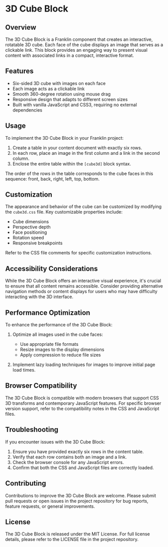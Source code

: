 # 3D Cube Block

## Overview

The 3D Cube Block is a Franklin component that creates an interactive, rotatable 3D cube. Each face of the cube displays an image that serves as a clickable link. This block provides an engaging way to present visual content with associated links in a compact, interactive format.

## Features

- Six-sided 3D cube with images on each face
- Each image acts as a clickable link
- Smooth 360-degree rotation using mouse drag
- Responsive design that adapts to different screen sizes
- Built with vanilla JavaScript and CSS3, requiring no external dependencies

## Usage

To implement the 3D Cube Block in your Franklin project:

1. Create a table in your content document with exactly six rows.
2. In each row, place an image in the first column and a link in the second column.
3. Enclose the entire table within the `[cube3d]` block syntax.

The order of the rows in the table corresponds to the cube faces in this sequence: front, back, right, left, top, bottom.

## Customization

The appearance and behavior of the cube can be customized by modifying the `cube3d.css` file. Key customizable properties include:

- Cube dimensions
- Perspective depth
- Face positioning
- Rotation speed
- Responsive breakpoints

Refer to the CSS file comments for specific customization instructions.

## Accessibility Considerations

While the 3D Cube Block offers an interactive visual experience, it's crucial to ensure that all content remains accessible. Consider providing alternative navigation methods or content displays for users who may have difficulty interacting with the 3D interface.

## Performance Optimization

To enhance the performance of the 3D Cube Block:

1. Optimize all images used in the cube faces:
   - Use appropriate file formats
   - Resize images to the display dimensions
   - Apply compression to reduce file sizes

2. Implement lazy loading techniques for images to improve initial page load times.

## Browser Compatibility

The 3D Cube Block is compatible with modern browsers that support CSS 3D transforms and contemporary JavaScript features. For specific browser version support, refer to the compatibility notes in the CSS and JavaScript files.

## Troubleshooting

If you encounter issues with the 3D Cube Block:

1. Ensure you have provided exactly six rows in the content table.
2. Verify that each row contains both an image and a link.
3. Check the browser console for any JavaScript errors.
4. Confirm that both the CSS and JavaScript files are correctly loaded.

## Contributing

Contributions to improve the 3D Cube Block are welcome. Please submit pull requests or open issues in the project repository for bug reports, feature requests, or general improvements.

## License

The 3D Cube Block is released under the MIT License. For full license details, please refer to the LICENSE file in the project repository.
